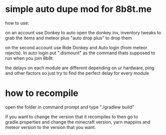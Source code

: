 # simple auto dupe mod for 8b8t.me 

how to use:

on an account use Donkey to auto open the donkey inv, inventory tweaks to grab the items and meteor plus "auto drop plus" to drop them

on the second account use Ride Donkey and Auto login (from meteor rejects). In auto login put ".dismount" as the command thats supposed to run when you join 8b8t

the delays on each module are different depending on ur hardware, ping and other factors so just try to find the perfect delay for every module

# how to recompile

open the folder in command prompt and type "./gradlew build"


if you want to change the version that it recompiles to then go to gradle.properties and change the minecraft version, yarn mappins and meteor version to the version that you want.
